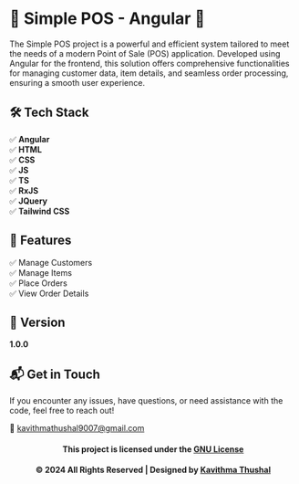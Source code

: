 # 🌟 Simple POS - Angular 🌟

The Simple POS project is a powerful and efficient system tailored to meet the needs of a modern Point of Sale (POS) application.
Developed using Angular for the frontend, this solution offers comprehensive functionalities for managing customer data, item details,
and seamless order processing, ensuring a smooth user experience.

## 🛠️ Tech Stack

✅ **Angular**<br/>
✅ **HTML**<br/>
✅ **CSS**<br/>
✅ **JS**<br/>
✅ **TS**<br/>
✅ **RxJS**<br/>
✅ **JQuery**<br/>
✅ **Tailwind CSS**<br/>

## 🚀 Features

✅ Manage Customers<br/>
✅ Manage Items<br/>
✅ Place Orders<br/>
✅ View Order Details<br/>

## 📝 Version

**1.0.0**

## 📬 Get in Touch

If you encounter any issues, have questions, or need assistance with the code, feel free to reach out!

📧 [kavithmathushal9007@gmail.com](mailto:kavithmathushal9007@gmail.com)

<div align="center">

#### This project is licensed under the [GNU License](LICENSE)

#### © 2024 All Rights Reserved | Designed by [Kavithma Thushal](https://github.com/Kavithma-Thushal)

</div>